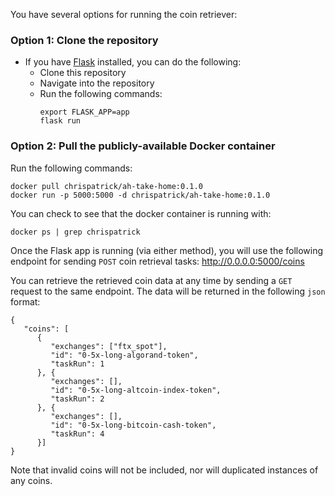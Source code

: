 You have several options for running the coin retriever:

### Option 1: Clone the repository
* If you have [Flask](https://flask.palletsprojects.com/en/2.1.x/) installed, you can do the following:
   * Clone this repository
   * Navigate into the repository
   * Run the following commands:
      ```
      export FLASK_APP=app
      flask run
      ```

### Option 2: Pull the publicly-available Docker container
Run the following commands:
```
docker pull chrispatrick/ah-take-home:0.1.0
docker run -p 5000:5000 -d chrispatrick/ah-take-home:0.1.0
```
You can check to see that the docker container is running with:
```
docker ps | grep chrispatrick
```

Once the Flask app is running (via either method), you will use the following endpoint for sending `POST` coin retrieval tasks:
http://0.0.0.0:5000/coins

You can retrieve the retrieved coin data at any time by sending a `GET` request to the same endpoint. The data will be returned in the following `json` format:
```
{
   "coins": [
      {
         "exchanges": ["ftx_spot"],
         "id": "0-5x-long-algorand-token",
         "taskRun": 1
      }, {
         "exchanges": [],
         "id": "0-5x-long-altcoin-index-token",
         "taskRun": 2
      }, {
         "exchanges": [],
         "id": "0-5x-long-bitcoin-cash-token",
         "taskRun": 4
      }]
}
```

Note that invalid coins will not be included, nor will duplicated instances of any coins.